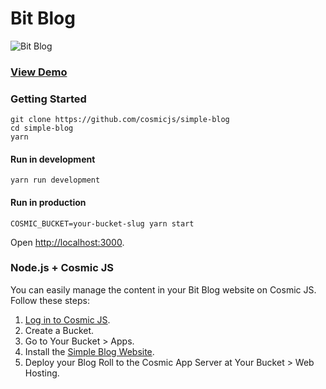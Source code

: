 # Bit Blog
![Bit Blog](https://cosmicjs.com/uploads/b30c9fa0-9e0a-11e7-85fe-8ff545028939-bit-nature-2.jpg)
### [View Demo](https://cosmicjs.com/apps/bit-blog/demo)
### Getting Started
```
git clone https://github.com/cosmicjs/simple-blog
cd simple-blog
yarn
```
#### Run in development
```
yarn run development
```
#### Run in production
```
COSMIC_BUCKET=your-bucket-slug yarn start
```
Open [http://localhost:3000](http://localhost:3000).

### Node.js + Cosmic JS
You can easily manage the content in your Bit Blog website on Cosmic JS.  Follow these steps:

1. [Log in to Cosmic JS](https://cosmicjs.com).
2. Create a Bucket.
3. Go to Your Bucket > Apps.
4. Install the [Simple Blog Website](https://cosmicjs.com/apps/bit-blog).
5. Deploy your Blog Roll to the Cosmic App Server at Your Bucket > Web Hosting.

